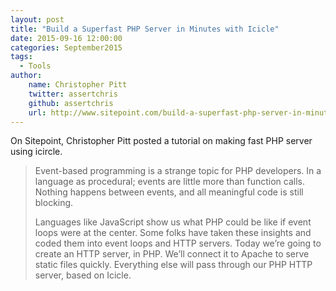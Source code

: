 ```yaml
---
layout: post
title: "Build a Superfast PHP Server in Minutes with Icicle"
date: 2015-09-16 12:00:00
categories: September2015
tags:
  - Tools
author:
    name: Christopher Pitt
    twitter: assertchris
    github: assertchris
    url: http://www.sitepoint.com/build-a-superfast-php-server-in-minutes-with-icicle/
---
```


On Sitepoint, Christopher Pitt posted a tutorial on making fast PHP server using icircle.

> Event-based programming is a strange topic for PHP developers. In a language as procedural; events are little more than function calls. Nothing happens between events, and all meaningful code is still blocking.
>
> Languages like JavaScript show us what PHP could be like if event loops were at the center. Some folks have taken these insights and coded them into event loops and HTTP servers. Today we’re going to create an HTTP server, in PHP. We’ll connect it to Apache to serve static files quickly. Everything else will pass through our PHP HTTP server, based on Icicle.
